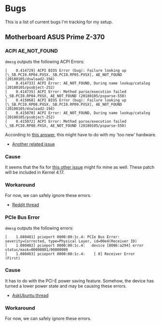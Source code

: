 # Bugs

This is a list of current bugs I'm tracking for my setup.

## Motherboard ASUS Prime Z-370

### ACPI AE_NOT_FOUND

`dmesg` outputs the following ACPI Errors:

```
[    0.414729] ACPI BIOS Error (bug): Failure looking up [\_SB.PCI0.RP04.PXSX._SB.PCI0.RP05.PXSX], AE_NOT_FOUND (20180105/dswload2-194)
[    0.414733] ACPI Error: AE_NOT_FOUND, During name lookup/catalog (20180105/psobject-252)
[    0.414735] ACPI Error: Method parse/execution failed \_SB.PCI0.RP04.PXSX, AE_NOT_FOUND (20180105/psparse-550)
[    0.415068] ACPI BIOS Error (bug): Failure looking up [\_SB.PCI0.RP08.PXSX._SB.PCI0.RP09.PXSX], AE_NOT_FOUND (20180105/dswload2-194)
[    0.415070] ACPI Error: AE_NOT_FOUND, During name lookup/catalog (20180105/psobject-252)
[    0.415072] ACPI Error: Method parse/execution failed \_SB.PCI0.RP08.PXSX, AE_NOT_FOUND (20180105/psparse-550)
```

According to [this
answer](https://unix.stackexchange.com/questions/443398/acpi-bios-error-ae-not-found),
this might have to do with my 'too new' hardware.

* [Another related issue](https://superuser.com/questions/1277670/bios-acpi-error-message-when-installing-os-on-msi-z370-a-pro)

### Cause

It seems that the fix for [this other
issue](https://bugzilla.kernel.org/show_bug.cgi?id=199295) might fix mine as
well. These patch will be included in Kernel 4.17.

### Workaround

For now, we can safely ignore these errors.

* [Reddit thread](https://www.reddit.com/r/archlinux/comments/8iulc1/acpi_errors_on_xps_9370/)

### PCIe Bus Error

`dmesg` outputs the following errors:

```
[    1.080481] pcieport 0000:00:1c.4: PCIe Bus Error: severity=Corrected, type=Physical Layer, id=00e4(Receiver ID)
[    1.080482] pcieport 0000:00:1c.4:   device [8086:a294] error status/mask=00000001/00000000
[    1.080483] pcieport 0000:00:1c.4:    [ 0] Receiver Error         (First)
```

### Cause

It has to do with the PCI-E power saving feature. Somehow, the device has
turned a lower power state and may be causing these errors.

* [AskUbuntu thread](https://askubuntu.com/questions/863150/pcie-bus-error-severity-corrected-type-physical-layer-id-00e5receiver-id)

### Workaround

For now, we can safely ignore these errors.
